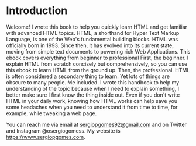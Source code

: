 # Introduction

Welcome!
I wrote this book to help you quickly learn HTML and get familiar with advanced HTML topics.
HTML, a shorthand for Hyper Text Markup Language, is one of the Web's fundamental building blocks.
HTML was officially born in 1993. Since then, it has evolved into its current state, moving from simple text documents to powering rich Web Applications.
This ebook covers everything from beginner to professional
First, the beginner. I explain HTML from scratch concisely but comprehensively, so you can use this ebook to learn HTML from the ground up.
Then, the professional. HTML is often considered a secondary thing to learn.
Yet lots of things are obscure to many people. Me included. I wrote this handbook to help my understanding of the topic because when I need to explain something, I better make sure I first know the thing inside out.
Even if you don't write HTML in your daily work, knowing how HTML works can help save you some headaches when you need to understand it from time to time, for example, while tweaking a web page.

You can reach me via email at sergiopgomes92@gmail.com and on Twitter and Instagram @osergiogomess.
My website is <https://www.sergiopgomes.com>.
